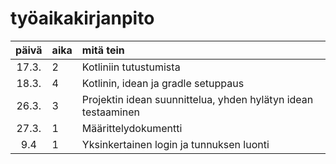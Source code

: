 # työaikakirjanpito

| päivä | aika | mitä tein  |
| :----:|:-----| :-----|
| 17.3. | 2    | Kotliniin tutustumista |
| 18.3. | 4    | Kotlinin, idean ja gradle setuppaus |
| 26.3. | 3    | Projektin idean suunnittelua, yhden hylätyn idean testaaminen |
| 27.3. | 1    | Määrittelydokumentti |
| 9.4   | 1    | Yksinkertainen login ja tunnuksen luonti |
